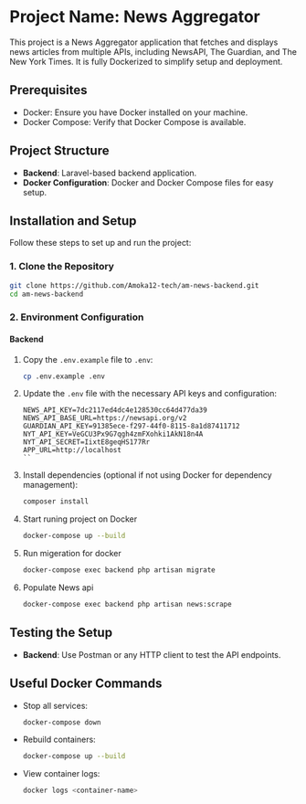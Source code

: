 # Project Name: News Aggregator

This project is a News Aggregator application that fetches and displays news articles from multiple APIs, including NewsAPI, The Guardian, and The New York Times. It is fully Dockerized to simplify setup and deployment.

## Prerequisites

- Docker: Ensure you have Docker installed on your machine.
- Docker Compose: Verify that Docker Compose is available.

## Project Structure

- **Backend**: Laravel-based backend application.
- **Docker Configuration**: Docker and Docker Compose files for easy setup.

## Installation and Setup

Follow these steps to set up and run the project:

### 1. Clone the Repository

```bash
git clone https://github.com/Amoka12-tech/am-news-backend.git
cd am-news-backend
```

### 2. Environment Configuration

#### Backend

1. Copy the `.env.example` file to `.env`:

   ```bash
   cp .env.example .env
   ```

2. Update the `.env` file with the necessary API keys and configuration:

   ```env
   NEWS_API_KEY=7dc2117ed4dc4e128530cc64d477da39
   NEWS_API_BASE_URL=https://newsapi.org/v2
   GUARDIAN_API_KEY=91385ece-f297-44f0-8115-8a1d87411712
   NYT_API_KEY=VeGCU3Px9G7qgh4zmFXohki1AkN18n4A
   NYT_API_SECRET=IixtE8geqHS177Rr
   APP_URL=http://localhost
   ``

3. Install dependencies (optional if not using Docker for dependency management):

   ```bash
   composer install
   ```

4. Start runing project on Docker

    ```bash
    docker-compose up --build
    ```
5. Run migeration for docker

    ```bash
    docker-compose exec backend php artisan migrate

6. Populate News api
    ```bash
    docker-compose exec backend php artisan news:scrape

## Testing the Setup

- **Backend**: Use Postman or any HTTP client to test the API endpoints.

## Useful Docker Commands

- Stop all services:

  ```bash
  docker-compose down
  ```

- Rebuild containers:

  ```bash
  docker-compose up --build
  ```

- View container logs:

  ```bash
  docker logs <container-name>
  ```

